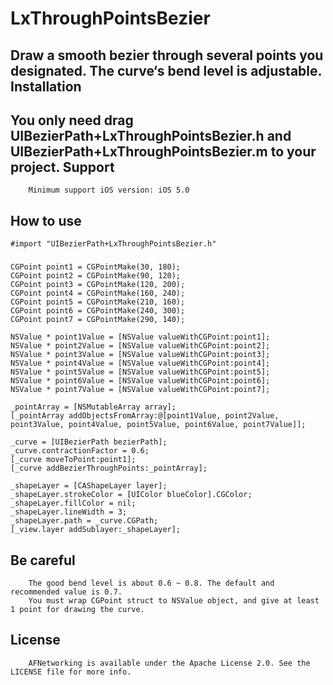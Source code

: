 # LxThroughPointsBezier
Draw a smooth bezier through several points you designated. The curve‘s bend level is adjustable.
Installation
------------
You only need drag UIBezierPath+LxThroughPointsBezier.h and UIBezierPath+LxThroughPointsBezier.m to your project.
Support
------------
        Minimum support iOS version: iOS 5.0
How to use
-----------
    #import "UIBezierPath+LxThroughPointsBezier.h"
###
    CGPoint point1 = CGPointMake(30, 180);
    CGPoint point2 = CGPointMake(90, 120);
    CGPoint point3 = CGPointMake(120, 200);
    CGPoint point4 = CGPointMake(160, 240);
    CGPoint point5 = CGPointMake(210, 160);
    CGPoint point6 = CGPointMake(240, 300);
    CGPoint point7 = CGPointMake(290, 140);
    
    NSValue * point1Value = [NSValue valueWithCGPoint:point1];
    NSValue * point2Value = [NSValue valueWithCGPoint:point2];
    NSValue * point3Value = [NSValue valueWithCGPoint:point3];
    NSValue * point4Value = [NSValue valueWithCGPoint:point4];
    NSValue * point5Value = [NSValue valueWithCGPoint:point5];
    NSValue * point6Value = [NSValue valueWithCGPoint:point6];
    NSValue * point7Value = [NSValue valueWithCGPoint:point7];
    
    _pointArray = [NSMutableArray array];
    [_pointArray addObjectsFromArray:@[point1Value, point2Value, point3Value, point4Value, point5Value, point6Value, point7Value]];
    
    _curve = [UIBezierPath bezierPath];
    _curve.contractionFactor = 0.6;
    [_curve moveToPoint:point1];
    [_curve addBezierThroughPoints:_pointArray];
    
    _shapeLayer = [CAShapeLayer layer];
    _shapeLayer.strokeColor = [UIColor blueColor].CGColor;
    _shapeLayer.fillColor = nil;
    _shapeLayer.lineWidth = 3;
    _shapeLayer.path = _curve.CGPath;
    [_view.layer addSublayer:_shapeLayer];
Be careful            
-----------
        The good bend level is about 0.6 ~ 0.8. The default and recommended value is 0.7.
        You must wrap CGPoint struct to NSValue object, and give at least 1 point for drawing the curve.
License
-----------
        AFNetworking is available under the Apache License 2.0. See the LICENSE file for more info.
